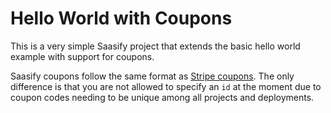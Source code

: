 # Hello World with Coupons

This is a very simple Saasify project that extends the basic hello world example with support for coupons.

Saasify coupons follow the same format as [Stripe coupons](https://stripe.com/docs/billing/subscriptions/discounts). The only difference is that you are not allowed to specify an `id` at the moment due to coupon codes needing to be unique among all projects and deployments.
